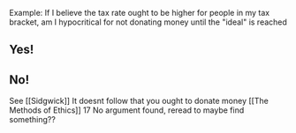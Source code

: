 Example: If I believe the tax rate ought to be higher for people in my tax bracket, am I hypocritical for not donating money until the "ideal" is reached

## Yes!

## No!
See [[Sidgwick]]
It doesnt follow that you ought to donate money [[The Methods of Ethics]] 17
	No argument found, reread to maybe find something??

